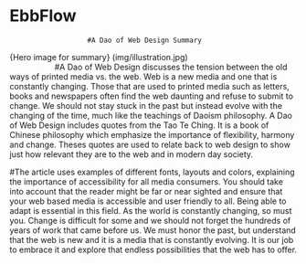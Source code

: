 # EbbFlow

                       #A Dao of Web Design Summary
                       
{Hero image for summary} (img/illustration.jpg)                       
                     
#A Dao of Web Design discusses the tension between the old ways of printed media vs. the web. 
Web is a new media and one that is constantly changing. Those that are used to printed media such as letters, books and newspapers often find the web daunting and refuse to submit to change. We should not stay stuck in the past but instead evolve with the changing of the time, much like the teachings of Daoism philosophy.
A Dao of Web Design includes quotes from the Tao Te Ching. It is a book of Chinese philosophy which emphasize the importance of flexibility, harmony and change. Theses quotes are used to relate back to web design to show just how relevant they are to the web and in modern day society.

#The article uses examples of different fonts, layouts and colors, explaining the importance of accessibility for all media consumers. You should take into account that the reader might be far or near sighted and ensure that your web based media is accessible and user friendly to all. 
Being able to adapt is essential in this field. As the world is constantly changing, so must you. Change is difficult for some and we should not forget the hundreds of years of work that came before us. We must honor the past, but understand that the web is new and it is a media that is constantly evolving. It is our job to embrace it and explore that endless possibilities that the web has to offer.
